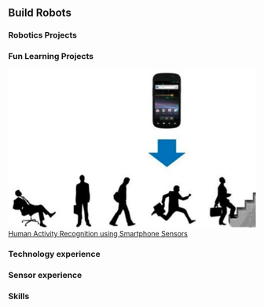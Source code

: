 ## Build Robots


### Robotics Projects

### Fun Learning Projects

![](/images/activity-recognition.jpg)  
[Human Activity Recognition using Smartphone Sensors](https://github.com/buildrobots/funProjects)

### Technology experience

### Sensor experience

### Skills
